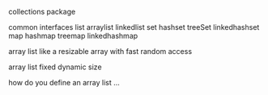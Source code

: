 collections package

common interfaces
list
   arraylist linkedlist
set
   hashset treeSet linkedhashset
map
  hashmap treemap linkedhashmap



array list like a resizable array with fast random access 

array list 
fixed  dynamic size


how do you define an array list ...
